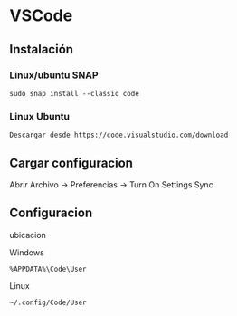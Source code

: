 # VSCode

## Instalación

### Linux/ubuntu SNAP

	sudo snap install --classic code

### Linux Ubuntu

	Descargar desde https://code.visualstudio.com/download

## Cargar configuracion

Abrir Archivo -> Preferencias -> Turn On Settings Sync

## Configuracion

ubicacion

Windows

	%APPDATA%\Code\User

Linux

    ~/.config/Code/User